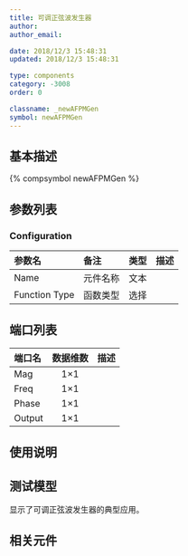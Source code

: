 ```yaml
---
title: 可调正弦波发生器
author: 
author_email:

date: 2018/12/3 15:48:31
updated: 2018/12/3 15:48:31

type: components
category: -3008
order: 0

classname: _newAFPMGen
symbol: newAFPMGen
---
```

## 基本描述
{% compsymbol newAFPMGen %}

## 参数列表
### Configuration
| 参数名 | 备注 | 类型 | 描述 |
| :--- | :--- | :--: | :--- |
| Name | 元件名称 | 文本 |  |
| Function Type | 函数类型 | 选择 |  |


## 端口列表

| 端口名 | 数据维数 | 描述 |
| :--- | :--:  | :--- |
| Mag | 1×1 | |                   
| Freq | 1×1 | |                   
| Phase | 1×1 | |                   
| Output | 1×1 | |                   

## 使用说明


## 测试模型
[<test name>](<test link>)显示了可调正弦波发生器的典型应用。

## 相关元件


